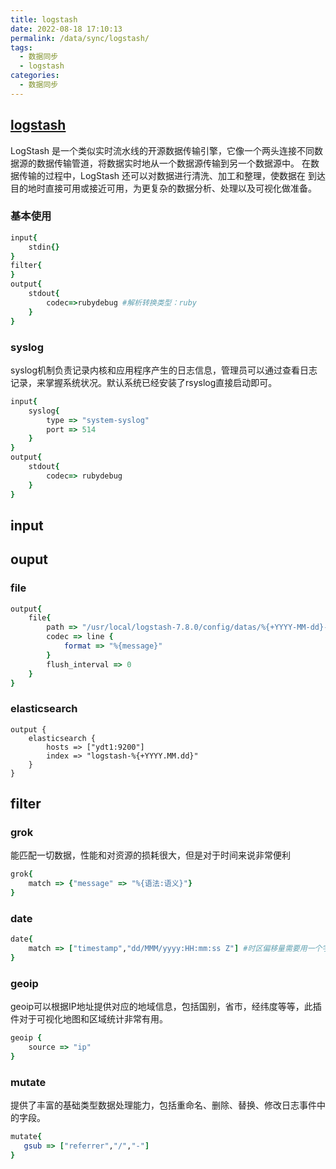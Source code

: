 ```yaml
---
title: logstash
date: 2022-08-18 17:10:13
permalink: /data/sync/logstash/
tags: 
  - 数据同步
  - logstash
categories:
  - 数据同步
---
```


## [logstash](https://artifacts.elastic.co)
LogStash 是一个类似实时流水线的开源数据传输引擎，它像一个两头连接不同数据源的数据传输管道，将数据实时地从一个数据源传输到另一个数据源中。 在数据传输的过程中，LogStash 还可以对数据进行清洗、加工和整理，使数据在 到达目的地时直接可用或接近可用，为更复杂的数据分析、处理以及可视化做准备。
### 基本使用
```ruby
input{
	stdin{}
}
filter{
}
output{
	stdout{
		codec=>rubydebug #解析转换类型：ruby
	}
}
```
### syslog
syslog机制负责记录内核和应用程序产生的日志信息，管理员可以通过查看日志记录，来掌握系统状况。默认系统已经安装了rsyslog直接启动即可。
```ruby
input{
	syslog{
		type => "system-syslog"
		port => 514
	}
}
output{
	stdout{
		codec=> rubydebug
	}
}
```
## input
## ouput
### file
```ruby
output{
	file{
		path => "/usr/local/logstash-7.8.0/config/datas/%{+YYYY-MM-dd}-%{host}.txt"
		codec => line {
			format => "%{message}"
		}
		flush_interval => 0
	}
}
```
### elasticsearch
```
output {
    elasticsearch {
        hosts => ["ydt1:9200"]
        index => "logstash-%{+YYYY.MM.dd}"
    }
}
```

## filter
### grok
能匹配一切数据，性能和对资源的损耗很大，但是对于时间来说非常便利
```ruby
grok{
	match => {"message" => "%{语法:语义}"}
}
```
### date
```ruby
date{
    match => ["timestamp","dd/MMM/yyyy:HH:mm:ss Z"] #时区偏移量需要用一个字母Z来转换
}
```
### geoip
geoip可以根据IP地址提供对应的地域信息，包括国别，省市，经纬度等等，此插件对于可视化地图和区域统计非常有用。
```ruby
geoip {
    source => "ip"
}
```
### mutate
提供了丰富的基础类型数据处理能力，包括重命名、删除、替换、修改日志事件中的字段。
```ruby
mutate{
   gsub => ["referrer","/","-"]
}
```